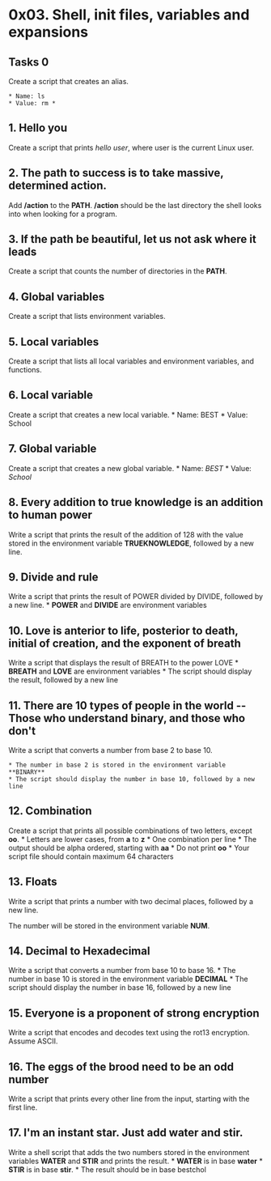 # 0x03. Shell, init files, variables and expansions

## Tasks 0
Create a script that creates an alias.

	* Name: ls
	* Value: rm *

## 1. Hello you

Create a script that prints *hello user*, where user is the current Linux user.

## 2. The path to success is to take massive, determined action.

Add **/action** to the **PATH**. **/action** should be the last directory the shell looks into when looking for a program.

## 3. If the path be beautiful, let us not ask where it leads

Create a script that counts the number of directories in the **PATH**.

## 4. Global variables

Create a script that lists environment variables.

## 5. Local variables

Create a script that lists all local variables and environment variables, and functions.

## 6. Local variable

Create a script that creates a new local variable.
	* Name: BEST
	* Value: School

## 7. Global variable

Create a script that creates a new global variable.
	* Name: *BEST*
	* Value: *School*

## 8. Every addition to true knowledge is an addition to human power

Write a script that prints the result of the addition of 128 with the value stored in the environment variable 
**TRUEKNOWLEDGE**, followed by a new line.

## 9. Divide and rule

Write a script that prints the result of POWER divided by DIVIDE, followed by a new line.
	* **POWER** and **DIVIDE** are environment variables

## 10. Love is anterior to life, posterior to death, initial of creation, and the exponent of breath

Write a script that displays the result of BREATH to the power LOVE
	* **BREATH** and **LOVE** are environment variables
	* The script should display the result, followed by a new line

## 11. There are 10 types of people in the world -- Those who understand binary, and those who don't

Write a script that converts a number from base 2 to base 10.

	* The number in base 2 is stored in the environment variable **BINARY**
	* The script should display the number in base 10, followed by a new line

## 12. Combination

Create a script that prints all possible combinations of two letters, except **oo**.
	* Letters are lower cases, from **a** to **z**
	* One combination per line
	* The output should be alpha ordered, starting with **aa**
	* Do not print **oo**
	* Your script file should contain maximum 64 characters

## 13. Floats

Write a script that prints a number with two decimal places, followed by a new line.

The number will be stored in the environment variable **NUM**.

## 14. Decimal to Hexadecimal

Write a script that converts a number from base 10 to base 16.
	* The number in base 10 is stored in the environment variable **DECIMAL**
	* The script should display the number in base 16, followed by a new line

## 15. Everyone is a proponent of strong encryption

Write a script that encodes and decodes text using the rot13 encryption. Assume ASCII.

## 16. The eggs of the brood need to be an odd number

Write a script that prints every other line from the input, starting with the first line.

## 17. I'm an instant star. Just add water and stir.

Write a shell script that adds the two numbers stored in the environment variables **WATER** and **STIR** and prints the result.
	* **WATER** is in base **water**
	* **STIR** is in base **stir**.
	* The result should be in base bestchol

